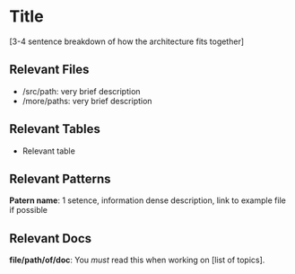 # Title
[3-4 sentence breakdown of how the architecture fits together]

## Relevant Files
- /src/path: very brief description
- /more/paths: very brief description

## Relevant Tables
- Relevant table

## Relevant Patterns
**Patern name**: 1 setence, information dense description, link to example file if possible

## Relevant Docs
**file/path/of/doc**: You _must_ read this when working on [list of topics].